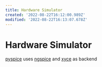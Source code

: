 ```yaml
---
title: Hardware Simulator
created: '2022-08-22T16:12:00.989Z'
modified: '2022-08-22T16:13:07.678Z'
---
```


# Hardware Simulator

[pyspice](https://pypi.org/project/PySpice/) uses [ngspice](https://ngspice.sourceforge.io/extras.html) and [xyce]() as backend
